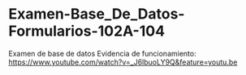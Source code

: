 # Examen-Base_De_Datos-Formularios-102A-104
Examen de base de datos
Evidencia de funcionamiento: https://www.youtube.com/watch?v=_J6lbuoLY9Q&feature=youtu.be
